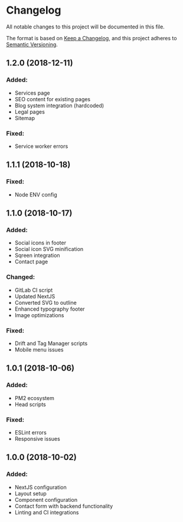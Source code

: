 # Changelog

All notable changes to this project will be documented in this file.

The format is based on [Keep a Changelog](https://keepachangelog.com/en/1.0.0/),
and this project adheres to [Semantic Versioning](https://semver.org/spec/v2.0.0.html).

## 1.2.0 (2018-12-11)

### Added:

* Services page
* SEO content for existing pages
* Blog system integration (hardcoded)
* Legal pages
* Sitemap

### Fixed:

* Service worker errors

## 1.1.1 (2018-10-18)

### Fixed:

* Node ENV config

## 1.1.0 (2018-10-17)

### Added:

* Social icons in footer
* Social icon SVG minification
* Sqreen integration
* Contact page

### Changed:

* GitLab CI script
* Updated NextJS
* Converted SVG to outline
* Enhanced typography footer
* Image optimizations

### Fixed:

* Drift and Tag Manager scripts
* Mobile menu issues

## 1.0.1 (2018-10-06)

### Added:

* PM2 ecosystem
* Head scripts

### Fixed:

* ESLint errors
* Responsive issues

## 1.0.0 (2018-10-02)

### Added:

* NextJS configuration
* Layout setup
* Component configuration
* Contact form with backend functionality
* Linting and CI integrations
